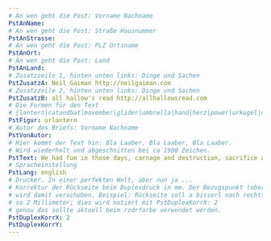 ```yaml
---
# An wen geht die Post: Vorname Nachname
PstAnName:
# An wen geht die Post: Straße Hausnummer
PstAnStrasse:
# An wen geht die Post: PLZ Ortsname
PstAnOrt:
# An wen geht die Post: Land
PstAnLand:
# Zusatzzeile 1, hinten unten links: Dinge und Sachen
PstZusatzA: Neil Gaiman http://neilgaiman.com
# Zusatzzeile 2, hinten unten links: Dinge und Sachen
PstZusatzB: all hallow's read http://allhallowsread.com
# Die Formen für den Text
# {lantern|catandbat|movember|glider|umbrella|hand|herz|power|urkugel|urlantern}
PstFigur: urlantern
# Autor des Briefs: Vorname Nachname
PstVonAutor:
# Hier kommt der Text hin: Bla Laaber, Bla Laaber, Bla Laaber.
# Wird wiederholt und abgeschnitten bei ca 1900 Zeichen.
PstText: We had fun in those days, carnage and destruction, sacrifice and damnation, ichor and slime and ooze, and foul and nameless games. Food and fun. It was one long party, and everybody loved it except those who found themselves impaled on wooden stakes between a chunk of cheese and pineapple.
# Spracheinstellung
PstLang: english
# Drucker. In einer perfekten Welt, aber nun ja ...
# Korrektur der Rückseite beim Duplexdruck in mm. Der Bezugspunkt (obere linke Ecke)
# wird damit verschoben. Beispiel: Rückseite soll a bisserl nach rechts verschoben werden,
# so 2 Millimeter; dies wird notiert mit PstDuplexKorrX: 2
# genau das sollte aktuell beim rzdrfarbe verwendet werden.
PstDuplexKorrX: 2
PstDuplexKorrY:
---
```

